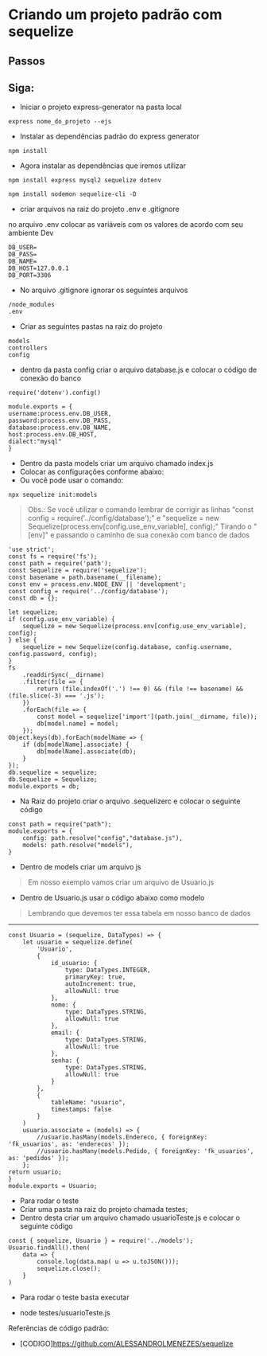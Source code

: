 # Criando um projeto padrão com sequelize
## Passos

## Siga: 

* Iniciar o projeto express-generator na pasta local

```
express nome_do_projeto --ejs
```

* Instalar as dependências padrão do express generator

```
npm install
``` 

* Agora instalar as dependências que iremos utilizar

```
npm install express mysql2 sequelize dotenv
```

```
npm install nodemon sequelize-cli -D
```

* criar arquivos na raiz do projeto .env e .gitignore

no arquivo .env colocar as variáveis com os valores de acordo com seu ambiente Dev

```
DB_USER=
DB_PASS=
DB_NAME=
DB_HOST=127.0.0.1
DB_PORT=3306
```

* No arquivo .gitignore ignorar os seguintes arquivos 

```
/node_modules 
.env
```

* Criar as seguintes pastas na raiz do projeto

```
models
controllers
config
```

* dentro da pasta config criar o arquivo database.js e colocar o código de conexão do banco 

```
require('dotenv').config()
```

```
module.exports = {
username:process.env.DB_USER,
password:process.env.DB_PASS,
database:process.env.DB_NAME,
host:process.env.DB_HOST,
dialect:"mysql"
}
```

* Dentro da pasta models criar um arquivo chamado index.js
* Colocar as configurações conforme abaixo:
* Ou você pode usar o comando: 

```
npx sequelize init:models
```

> Obs.: Se você utilizar o comando lembrar de corrigir as linhas "const config = require('../config/database');" e 
> "sequelize = new Sequelize(process.env[config.use_env_variable], config);" Tirando o "[env]" e passando o caminho de sua conexão com banco de dados 

```
'use strict';
const fs = require('fs');
const path = require('path');
const Sequelize = require('sequelize');
const basename = path.basename(__filename);
const env = process.env.NODE_ENV || 'development';
const config = require('../config/database');
const db = {};
```

```
let sequelize;
if (config.use_env_variable) {
    sequelize = new Sequelize(process.env[config.use_env_variable], config);
} else {
    sequelize = new Sequelize(config.database, config.username, config.password, config);
}
fs
    .readdirSync(__dirname)
    .filter(file => {
        return (file.indexOf('.') !== 0) && (file !== basename) && (file.slice(-3) === '.js');
    })
    .forEach(file => {
        const model = sequelize['import'](path.join(__dirname, file));
        db[model.name] = model;
    });
Object.keys(db).forEach(modelName => {
    if (db[modelName].associate) {
        db[modelName].associate(db);
    }
});
db.sequelize = sequelize;
db.Sequelize = Sequelize;
module.exports = db;
```


* Na Raiz do projeto criar o arquivo .sequelizerc e colocar o seguinte código 

```
const path = require("path");
module.exports = {
    config: path.resolve("config","database.js"),
    models: path.resolve("models"),
}
```


* Dentro de models criar um arquivo js
> Em nosso exemplo vamos criar um arquivo de Usuario.js
* Dentro de Usuario.js usar o código abaixo como modelo 
> Lembrando que devemos ter essa tabela em nosso banco de dados
------------------------------------------------------------------------------------------


```
const Usuario = (sequelize, DataTypes) => {
    let usuario = sequelize.define(        
        'Usuario',
        {
            id_usuario: {          
                type: DataTypes.INTEGER,
                primaryKey: true,
                autoIncrement: true,
                allowNull: true
            },
            nome: {     
                type: DataTypes.STRING,
                allowNull: true
            },
            email: {     
                type: DataTypes.STRING,
                allowNull: true
            },
            senha: {     
                type: DataTypes.STRING,
                allowNull: true
            }
        },
        {     
            tableName: "usuario",      
            timestamps: false
        }   
    )  
    usuario.associate = (models) => {    
        //usuario.hasMany(models.Endereco, { foreignKey: 'fk_usuarios', as: 'enderecos' });
        //usuario.hasMany(models.Pedido, { foreignKey: 'fk_usuarios', as: 'pedidos' });
    };
return usuario;
}
module.exports = Usuario;
```


* Para rodar o teste 
* Criar uma pasta na raiz do projeto chamada testes;
* Dentro desta criar um arquivo chamado usuarioTeste.js e colocar o seguinte código

```
const { sequelize, Usuario } = require('../models');
Usuario.findAll().then(
    data => {
        console.log(data.map( u => u.toJSON()));
        sequelize.close();
    }
)
```


* Para rodar o teste basta executar

* node testes/usuarioTeste.js

Referências de código padrão:

* [CODIGO]https://github.com/ALESSANDROLMENEZES/sequelize